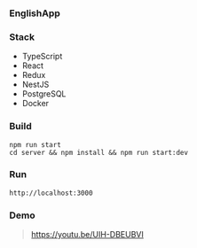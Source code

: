 ### EnglishApp

### Stack
- TypeScript
- React
- Redux
- NestJS
- PostgreSQL
- Docker

### Build

```
npm run start
cd server && npm install && npm run start:dev
```

### Run

```
http://localhost:3000
```

### Demo
> https://youtu.be/UIH-DBEUBVI
